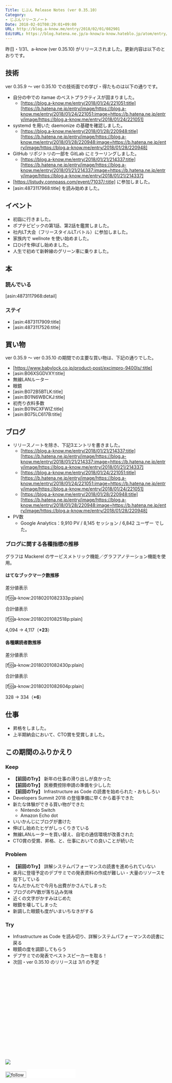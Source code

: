 ```yaml
---
Title: じぶん Release Notes (ver 0.35.10)
Category:
- じぶんリリースノート
Date: 2018-02-01T08:29:01+09:00
URL: http://blog.a-know.me/entry/2018/02/01/082901
EditURL: https://blog.hatena.ne.jp/a-know/a-know.hateblo.jp/atom/entry/8599973812342403490
---
```


昨日・1/31、a-know (ver 0.35.10) がリリースされました。更新内容は以下のとおりです。


<!-- more -->


## 技術
ver 0.35.9 〜 ver 0.35.10 での技術面での学び・得たものは以下の通りです。

* 自分の中での itamae のベストプラクティスが固まりました。
    * [https://blog.a-know.me/entry/2018/01/24/221051:title][https://b.hatena.ne.jp/entry/image/https://blog.a-know.me/entry/2018/01/24/221051:image=https://b.hatena.ne.jp/entry/image/https://blog.a-know.me/entry/2018/01/24/221051]
* systemd を用いた daemonize の基礎を確認しました。
    * [https://blog.a-know.me/entry/2018/01/28/220948:title][https://b.hatena.ne.jp/entry/image/https://blog.a-know.me/entry/2018/01/28/220948:image=https://b.hatena.ne.jp/entry/image/https://blog.a-know.me/entry/2018/01/28/220948]
* GitHub リポジトリの一部を GitLab にミラーリングしました。
    * [https://blog.a-know.me/entry/2018/01/21/214337:title][https://b.hatena.ne.jp/entry/image/https://blog.a-know.me/entry/2018/01/21/214337:image=https://b.hatena.ne.jp/entry/image/https://blog.a-know.me/entry/2018/01/21/214337]
* [https://ljstudy.connpass.com/event/71037/:title] に参加しました。
* [asin:4873117968:title] を読み始めました。


## イベント
* 初詣に行きました。
* ポプテピピックの第1話、第2話を鑑賞しました。
* 社内LT大会（フリースタイルLTバトル）に参加しました。
* 家族内で wellnote を使い始めました。
* 口ひげを伸ばし始めました。
* 人生で初めて新幹線のグリーン車に乗りました。


## 本
### 読んでいる
[asin:4873117968:detail]



### ステイ
* [asin:4873117909:title]
* [asin:4873117526:title]


## 買い物
ver 0.35.9 〜 ver 0.35.10 の期間での主要な買い物は、下記の通りでした。

* [https://www.babylock.co.jp/product-post/excimpro-9400ls/:title]
* [asin:B06XSGDVXY:title]
* 無線LANルーター
* 眼鏡
* [asin:B072B5BTLK:title]
* [asin:B01N6WBCKJ:title]
* 初売り衣料多数
* [asin:B01NCXFWIZ:title]
* [asin:B075LC617B:title]


## ブログ
* リリースノートを除き、下記3エントリを書きました。
    * [https://blog.a-know.me/entry/2018/01/21/214337:title][https://b.hatena.ne.jp/entry/image/https://blog.a-know.me/entry/2018/01/21/214337:image=https://b.hatena.ne.jp/entry/image/https://blog.a-know.me/entry/2018/01/21/214337]
    * [https://blog.a-know.me/entry/2018/01/24/221051:title][https://b.hatena.ne.jp/entry/image/https://blog.a-know.me/entry/2018/01/24/221051:image=https://b.hatena.ne.jp/entry/image/https://blog.a-know.me/entry/2018/01/24/221051]
    * [https://blog.a-know.me/entry/2018/01/28/220948:title][https://b.hatena.ne.jp/entry/image/https://blog.a-know.me/entry/2018/01/28/220948:image=https://b.hatena.ne.jp/entry/image/https://blog.a-know.me/entry/2018/01/28/220948]
* PV数
    * Google Analytics：9,910 PV / 8,145 セッション / 6,842 ユーザー でした。


### ブログに関する各種指標の推移

グラフは Mackerel のサービスメトリック機能／グラフアノテーション機能を使用。

#### はてなブックマーク数推移

差分値表示

[f:id:a-know:20180201082333p:plain]

合計値表示

[f:id:a-know:20180201082518p:plain]

4,094 → 4,117（<b>+23</b>）


#### 各種購読者数推移

差分値表示

[f:id:a-know:20180201082430p:plain]

合計値表示

[f:id:a-know:20180201082604p:plain]


328 → 334（<b>+6</b>）


## 仕事
* 昇格をしました。
* 上半期納会において、CTO賞を受賞しました。



## この期間のふりかえり
### Keep
- **【前回のTry】** 新年の仕事の滑り出しが良かった
- **【前回のTry】** 医療費控除申請の準備を少しした
- **【前回のTry】** Infrastructure as Code の読書を始められた・おもしろい
- Developers Summit 2018 の登壇準備に早くから着手できた
- 新たな体験ができる買い物ができた
    - Nintendo Switch
    - Amazon Echo dot
- いいかんじにブログが書けた
- 伸ばし始めたヒゲがしっくりきている
- 無線LANルーターを買い替え、自宅の通信環境が改善された
- CTO賞の受賞、昇格、と、仕事においての良いことが続いた

### Problem
- **【前回のTry】** 詳解システムパフォーマンスの読書を進められていない
- 来月に登壇予定のデブサミでの発表資料の作成が難しい・大量のリソースを投下している
- なんだかんだで今月も出費がかさんでしまった
- ブログのPV数が落ち込み気味
- 近くの文字がかすみはじめた
- 眼鏡を壊してしまった
- 新調した眼鏡も度がいまいちなきがする


### Try
- Infrastructure as Code を読み切り、詳解システムパフォーマンスの読書に戻る
- 眼鏡の度を調節してもらう
- デブサミでの発表でベストスピーカーを取る！
- 次回・ver 0.35.10 のリリースは 3/1 の予定



<div>
<br>
<script async src="//pagead2.googlesyndication.com/pagead/js/adsbygoogle.js"></script>
<!-- article-bottom2 -->
<ins class="adsbygoogle"
     style="display:inline-block;width:300px;height:250px"
     data-ad-client="ca-pub-3463034538369189"
     data-ad-slot="5274552934"></ins>
<script>
(adsbygoogle = window.adsbygoogle || []).push({});
</script>

<a href="http://bit.ly/grass-graph" target='blank' rel="nofollow"><img src="https://cdn-ak.f.st-hatena.com/images/fotolife/a/a-know/20170405/20170405220342.png"></a>
<br>
</div>

<div>
<a href='http://cloud.feedly.com/#subscription%2Ffeed%2Fhttp%3A%2F%2Fblog.a-know.me%2Ffeed'  target='blank'><img id='feedlyFollow' src='http://s3.feedly.com/img/follows/feedly-follow-rectangle-volume-small_2x.png' alt='follow us in feedly' width='65' height='20'></a>



<iframe src="//blog.hatena.ne.jp/a-know/a-know.hateblo.jp/subscribe/iframe" allowtransparency="true" frameborder="0" scrolling="no" width="150" height="28"></iframe>
</div>
